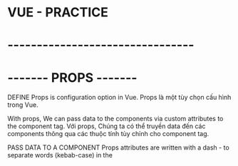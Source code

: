 # VUE - PRACTICE

# --------------------------------
# ------- PROPS -------
DEFINE
Props is configuration option in Vue.
Props là một tùy chọn cấu hình trong Vue.

With props, We can pass data to the components via custom attributes to the component tag.
Với props, Chúng ta có thể truyền data đến các components thông qua các thuộc tính tùy chỉnh cho component tag.

PASS DATA TO A COMPONENT
Props attributes are written with a dash - to separate words (kebab-case) in the <template> tag, 
Props attributes (Đạo cụ) được viết bằng dấu gạch ngang để phân tách các từ (kebab-case) trong <tempalte></tempalte> tag

RECEIVE DATA IN SIDE A COMPONENT
But kebab-case is not legal in JavaScript. So instead we need to write the attribute names as camelCase in JavaScript, and Vue understands this automatically!
Nhưng kebeb-case không đúng trong JavaScript. Vì vậy, thay vào đó chúng ta cần viết tên thuộc tính là camcelCase trong JavaScript, và Vue tự động hiểu.

BOOLEAN PROPS
We can achieve different functionality by passing props of different data types.
Chúng ta có thể đạt được các chức năng khác nhau bằng cách chuyển các props của các loại dữ liệu khác nhau

And we are able to define rules for how attributes are given when components are created from App.vue
Và chúng ta có thể định nghĩa các quy tắc về cách cung cấp các thuộc tính khi các components được tạo từ App.vue

To pass props with a data type different to String, we must write v-bind: in front of the attribute we want to pass
Để truyền props với kiểu dữ liệu khác string, chúng ta phải sử dụng v-bind: đằng trước thuộc tính chúng ta muốn truyền

PROPS INTERFACE

PROPS AS AN OBJECT
<!-- => props: {
    foodName: String,
    fooodDesc: String,
    isFavorite: Boolean
}, -->
With props defined in this way, other people can look inside FoodItem.vue and easily see what the component expects
Với cách định nghĩa props trên, thì người dùng khác có thể nhìn thấy bên trong file FoodItem.vue dữ liệu mong muốn của props

REQUIRED PROPS
To tell Vue that a prop is required we need to define the prop as an object. Let's make the prop 'foodName' required, like this:
<!-- props: {
    foodName: {
        type: String,
        required: true
    },
    foodDesc: String,
    isFavorite: Boolean
} -->

DEFAULT VALUE
We can set a default value for a prop
Let's create default value for the 'foodDesc' prop in the 'FoodItem' component, and then create such an item for rice without defining the 'foodDesc' prop
Khi định nghĩa giá trị cho một prop thì khi sử dụng component đó bên trong File cha nào đó thì không cần phải gọi nó ra
Chỉ gọi nó ra khi cần custome giá trị đó

PROPS VALIDATOR FUNCTION
We can also define a validator function that decides if the prop vvalue is valid or not.
Chúng ta có thể định nghĩa một hàm xác thực để quyết định xem giá trị prop có hợp lệ hay không

Such validator functions must return either true or false.
Các hàm xác thực như vật phải trả về đúng hoặc sai.

When the validator returns false, it means the prop value is invalid.
Khi trình xác nhận trả về false, điều đó có nghĩa là giá trị prop không hợp lệ.

An invalid prop value generates a warning in the browser console when we run our page in developer mode, and the warning is a useful hint to make sure the components are used as intended.
Giá trị prop không hợp lệ sẽ tạo ra cảnh báo trong console khi chúng ta chạy trang của mình ở chế độ của developer và cảnh báo là gợi ý hữu ích để đảm bảo các component được sử dụng như dự định.


MODIFY PROPS
When a component is created in the parent alement we are not allowed to chang the value of the prop recevied in the child element. 
So inside FoodItem.vue we cannot change the value of the 'isFavorite' prop we get from App.vue. The prop is read-only from the parent, which is App.vue in our case

Khi 1 component được tạo trong phần tử cha, chúng ta không được phép thay đổi giá trị của prop nhận được trong phần tử con.
Vì vậy bên trong FoodItem.Vue, chúng ta không thể thay đổi giá trị của prop 'isFavorite' mà chúng ta nhận được từ App.vue. Prop ở chế độ chỉ đọc từ parent, đó là App.vue trong trường hợp của chúng tôi

# --------------------------------



# --------------------------------
# ------- VUE - V-FOR - COMPONENTS -------

DEFINE
Components can be reused with v-for to generate many elements of the same kind
Components có thể được tái sử dụng với v-for để tạo ra nhiều element cùng loại

When generating elements with v-for from a component, it is also very helpful that props can be assigned dynamically based on values from an array.
Khi tạo các element bằng v-for từ 1 component, cũng rất hữu ích khi các props có thể được gán tự động dựa trên các giá trị từ một mảng

KEY - ATTRIBUTE
Khi dùng v-for để lặp các phần tử, Vue tái sử dụng các phần tử DOM để tối ưu hóa hiệu suất
Nếu mảng dữ liệu thay đổi, Vue có thể tái sử dụng các phần tử không đúng cách nếu không có thuộc tính 'key'
Key giúp Vue phân biệt các phần tử một cách chính xác bằng cách cung cấp một định danh duy nhất
# --------------------------------



# --------------------------------
# ------- VUE - $emit() - method -------

DEFINE
With built-in $emit() method in Vue we can create a custom event in the child component that can be captured in the parent element
Với phương thức $emit() tich hợp trong Vue, chúng ta có thể tạo 1 event tùy chỉnh trong các component con có thể được ghi lại trong component cha

Props are used to send data from the parent element to be child component, and $emit() is used to do the oposite: to pass information from the child component to the parent.
Props được sử dụng để gửi dữ liệu từ phần tử cha đến component con và $emit() được sử dụng để thực hiện điều ngược lại: Truyền thông tin từ component con đến component cha.

EMIT A CUSTOM EVENT
Cần gửi thông tin từ component cha và chúng tôi sử dụng $emit() để thực hiện điều đó

The EMITS OPTION
Tương tự như cách chúng ta khai báo props bên trong component con.
Chúng ta cũng có thể ghi lại ( ghi lại ở đây là có thể khai báo hoặc không ) các emits trong component bằng 'emits' option.
Việc ghi lại làm rõ ràng code hơn.

# --------------------------------


# --------------------------------
# ------- VUE FALLTHROUGH ATTRIBUTES -------
Khi bạn định nghĩa một component, bạn có thể truyền các thuộc tính không được định nghĩa rõ ràng trong props của component con.
Những thuộc tính này được gọi là "fallthrough attributes" và sẽ tự động được truyền từ component cha xuống các phần tử gốc trong template của component con.


Typical attributes được sử dụng để fall through are class, style and v-on (@)

# --------------------------------

# --------------------------------
# ------- SCOPED STYLING -------

DEFINE
Sử dụng scoped trong tag <style scroped></style>

# --------------------------------

# --------------------------------
# ------- LOCAL COMPONENTS -------

DEFINE
Components can be made to be local, meaning that they are only accessiable inside a specific *.vue file
Nghĩa là các component có thể được biến thành biến cục bộ, nghĩa là chúng chỉ có thể truy cập được bên trong một file *.vue cụ thể

GLOBAL COMPONENTS
Cách chúng ta đưa các component vào trong main.js, điều này giúp chúng ta có thể truy cập được bên trong <template></template> của tất cả cá tệp *.vue khác trong dự án đó.


LOCAL COMPONENTS
Chúng ta có thể đưa trực tiếp 1 component vào tag <script></script> thay vì đưa nó vào trong main.js
Kiểu trong component cần sử dụng 1 component khác thì ta có thể viết
<!-- <script>
    import CompOne from './components/ComOne.vue'

    export default {
        components: {
            'comp-one': CompOne
        }
    }
</script> -->

export default không yêu cầu sử dụng dấu ngoặc nhọn khi import và có thể đặt tên bất kì
export yêu cầu sử dụng dấu ngoặc nhọn và phải đúng tên hoặc tên được đổi.

# --------------------------------



# --------------------------------
# ------- VUE SLOTS -------

DEFINE
Slots là 1 tính năng mạnh mẽ trong Vue cho phép các component linh hoạt hơn và có thể tái sử dụng hơn.
=> Chúng ta sử dụng slots trong Vue để send content từ parent component vào <template></template> của child component
<!-- <template>
  <slot-comp>Hello World!</slot-comp>
</template> -->
<!-- Code trên trong parent component -->

=> Để nhận được Hello World bên trong component và hiển thị nó trong trang của chúng ta
=> Chúng ta cần sử dụng <slot></slot> bên trong component
=> Slot đóng vai trò giữ chỗ cho nội dung, do đó sau khi ứng dụng được xây dựng, slot sẽ được thay thế bằng nội dung được gửi tới nó

<!-- <template>
  <div>  
    <p>SlotComp.vue</p>
    <slot></slot> Nội dung component từ cha sẽ hiển thị ở đây
  </div>
</template> -->
<!-- Code trên trong child component -->


SLOTS AS CARDS
Slot cũng có thể được sử dụng để bao quanh các khối nội dung html động lớn hơn để có giao diện giống như card
<!-- <template>
  <h3>Slots in Vue</h3>  
  <p>We create card-like div boxes from the foods array.</p>
  <div id="wrapper">
    <slot-comp v-for="x in foods">
      <img v-bind:src="x.url">
      <h4>{{x.name}}</h4>
      <p>{{x.desc}}</p>
    </slot-comp>
  </div>
</template> -->
<!-- Code trên trong parent component -->


<!-- <template>
  <div> 
    <slot></slot>
  </div>
</template>

<script></script>

<style scoped>
  div {
    box-shadow: 0 4px 8px 0 rgba(0,0,0,0.2);
    border-radius: 10px;
    margin: 10px;
  }
</style> -->
<!-- Code trên trong child component -->

FALLBACK CONTENT (Nội dung dự phòng)
Nếu 1 component được tạo mà không có nội dung, chúng ta có thể có fallback content trong <slot></slot>
Kiểu như là vẫn là thẻ slot ở bên trong component con, nhưng lần này thẻ slot không giống mà là có giá trị
Nếu gọi sử dụng child component bên trong parent component mà chỉ ghi mỗi tên component đó ra thôi
Thì nó sẽ lấy nội dung trong thẻ slot của component con
Ngược lại nếu ghi nội dung trong lần gọi compoent con ở component cha thì nội dung bên trong component con mặc dịnh sẽ bị thay thế

# --------------------------------



# --------------------------------
# ------- VUE V-SLOT -------

DEFINE
Chúng ta cần v-slot directive để tham chiếu đến named slots ( Kiểu slot đã được đặt tên )
Named slots cho phép kiểm soát nhiều hơn vị trí đặt nội dung trong mẫu của component con
Linh hoạt hơn và có thể tái sử dụng
Nếu chỉ sử dụng slots mà không dùng v-slot với Named slot thì bên compoent con có bao nhiêu slot thì nó sẽ chỉ nhận 1 giá trị

V-SLOTS AND NAMED SLOTS ( Sử dụng với nhiều slot trong 1 component )
Nếu chúng ta có nhiều hơn 1 slot trong 1 component, nhưng muốn kiểm soát nội dung sẽ xuất hiện ở slot nào
Chúng ta cần đặt tên cho các vị trí đó và sử dụng v-slot để gửi nội dung đến đúng nơi

<!-- <h3>Component</h3>
<div>
  <slot name="topSlot"></slot>
</div>
<div>
  <slot name="bottomSlot"></slot>
</div> -->
<!-- Code trên trong child component -->


<!-- <h1>App.vue</h1>
<p>The component has two div tags with one slot in each.</p>
<slot-comp v-slot:bottomSlot>'Hello!'</slot-comp> -->
<!-- Code trên trong parent component -->

DEFAULT SLOTS
Nếu bạn có 1 slot không có name thì slot đó sẽ dược mặc định cho các component được đánh dấu là v-slot:default hoặc không được đánh gấu bằng v-slot
=> Kiểu như là nếu bên component con có 1 slot không được đặt tên thì khi gọi nó sang compoent cha.
Thì nội dung trong thẻ component con không định nghĩa tên hoặc có v-slot:default sẽ mặc định cho cái thằng Slot không có tên bên component con.


V-SLOT IN <TEMPLATE>
v-slot cũng có thể được sử dụng trong thẻ template để hướng các content lớn hơn đến một slot nhất định
<!-- <h1>App.vue</h1>
<p>The component has two div tags with one slot in each.</p>
<slot-comp>
  <template v-slot:bottomSlot>
    <h4>To the bottom slot!</h4>
    <p>This p tag and the h4 tag above are directed to the bottom slot with the v-slot directive used on the template tag.</p>
  </template>
  <p>This goes into the default slot</p>
</slot-comp> -->
<!-- Code trên trong parent component -->

<!-- <h3>Component</h3>
<div>
  <slot></slot>
</div>
<div>
  <slot name="bottomSlot"></slot>
</div> -->
<!-- Code trên trong child component -->
=> Chúng ta sử dụng thẻ template để hướng một số nội dung đến 1 slot nhất định vì thẻ template không được hiển thị, nó chỉ giữ chố cho nội dung

V-SLOT SHORTHAND #
Viết tắt của v-slot là #
<!-- <slot-comp v-slot:topSlot>'Hello!'</slot-comp> -->
Can be written as:
<!-- <slot-comp #topSlot>'Hello!'</slot-comp> -->


# --------------------------------


# --------------------------------
# ------- SCOPED SLOTS -------

DEFINE 
Scoped slot cung cấp dữ liệu cục bộ từ component con để component cha có thể chọn cách hiển thị dữ liệu đó

SEND DATA TO PARENT
Chúng ta sử dụng v-bind trong slot child component để gửi dữ liệu cục bộ đến component cha

VD: 
<!-- <template>
  <slot v-bind:lclData="data"></slot>
</template>

<script>
  export default {
    data() {
      return {
        data: 'This is local data'
      }
    }
  }
</script> -->

RECEIVE DATA FROM SCOPED SLOT
Dữ liệu cục bộ trong component con được gửi với v-bind, và nó có thể được nhận trong component cha với v-slot (#)
VD:
<!-- <slot-comp v-slot:"dataFromSlot">
  <h2>{{ dataFromSlot.lclData }}</h2>
</slot-comp> -->

SCOPED SLOT WITH AN ARRAY
Có thể gửi dữ liệu từ 1 array bằng cách dùng v-for, nhưng code trong App.vue về cơ bản là giống nhau

<!-- <template>
  <slot
    v-for="x in foods"
    :key="x"
    :foodName="x"
  ></slot>
</template>

<script>
  export default {
    data() {
      return {
        foods: ['Apple','Pizza','Rice','Fish','Cake']
      }
    }
  }
</script> -->
<!-- Code trên trong child component -->

<!-- <slot-comp v-slot="food">
  <h2>{{ food.foodName }}</h2>
</slot-comp> -->
<!-- Code trên trong parent component -->

STATIC DATA FROM A SCOPED SLOT
1 slot scoped cũng có thể gửi static data, Đó là dữ liệu không thuộc data property của Vue instance
Khi gửi statix data, chúng ta không sử dụng v-bind
Trong ví dụ bên dưới, chúng ta gửi 1 static text, và 1 text bound dymaically từ data instance.

<!-- <template>
  <slot
    staticText="This text is static"
    :dynamicText="text"
  ></slot>
</template>

<script>
  export default {
    data() {
      return {
        text: 'This text is from the data property'
      }
    }
  }
</script> -->
<!-- Code trên trong child component -->

<!-- <slot-comp v-slot="texts"> => Cái texts ở đây là do mình tùy chọn đặt tên.
  <h2>{{ texts.staticText }}</h2>
  <p>{{ texts.dynamicText }}</p>
</slot-comp> -->
<!-- Code trên trong parent component -->

NAMED SCOPED SLOTS
Tương tự như name bên v-slot
Alternatively, we can create the component one time, with two different "template" tags, each "template" tag referring to a different slot.

# --------------------------------


# --------------------------------
# ------- SCOPED SLOTS -------

DYNAMIC COMPONENTS
Có thể được sử dụng để lướt qua các trang trong trang của bạn, như các tab trong trình duyệt của bạn, bằng cách sử dụng 'is' attribute

THE COMPONENT TAG AND THE 'IS' ATTRIBUTE
Để tạo 1 dynamic component chúng ta sử dụng <component></component> để thể hiện active component.
'is' Attribute được gắn với một giá trị bằng v-bind, và chúng ta thay đổi giá trị đó thành tên của component mà chúng ta muốn active

<!-- <component :is="activeComp"></component> -->

<KeepAlive>
Nếu có bất kì thao tác nào ở các component khi ta chuyển đổi lại giữa các component nó sẽ bị reset lại ban đầu
Để giữ nguyên state (trạng thái), các thông tin đầu vào trước đó, khi bạn quay lại 1 component
Chúng ta sử dụng thẻ <KeepAlive></KeepAlive> xung quanh thẻ <component></component>

THE 'INCLUDE' AND 'EXCLUDE' attributes
Tất cả component bên trong <KeepAlive></KeepAlive> sẽ được giữ nguyên theo mặc định.
Nhưng chúng ta cũng có thể xác định chỉ một số component được duy trì bằng cách sử dụng 'include' hoặc 'exclude' trên <KeepAlive></KeepAlive>
Nếu sử dụng include hoặc exclude trên thẻ KeepAlive, chúng ta cũng cần đặt tên cho các thành phần bằng 'name' option trong component con
 <!-- <KeepAlive exclude="CompOne, CompTwo"> CompOne là option name được export default bên Component con CompOne
    <component :is="activeComp"></component>
  </KeepAlive> -->

THE 'MAX' ATTRIBUTE
Chúng ta sử dụng 'max' như một thuộc tính trong KeepAlive để giới hạn số lượng component mà trình duyệt cần nhớ trạng thái (state)
<!-- <KeepAlive :max="2"> -->
Ví dụ chúng ta chuyển đổi quá 2 component là nó sẽ quên state, nếu chúng ta chỉ chuyển qua lại 2 component trong 2 component thì nó vẫn giữ state

# --------------------------------


# --------------------------------
# ------- VUE TELEPORT -------
DEFINE
Thẻ Teleport được sử dụng để di chuyển content sang vị trí khác trong cấu trúc DOM

<TELEPORT> AND THE 'TO' ATTRIBUTE
Chuyển 1 vài conntent đến các vị trí khác trong cấu truc DOM
Chúng ta sử dụng tag Teleport xung quanh content và thuộc tính 'to' để xác định vị trí di chuyển nó
VD
<Teleport to="body">
  <p></p>
</Teleport>

SCRIPT AND STYLE Ò TELEPORTED ELEMENTS

Mặc dù một số nội dung được di chuyển ra khỏi component bằng thẻ Teleport.
Nhưng mã có liên quan bên trong thành phần đó trong thẻ script và style vẫn hoạt động đối với nội dung được di chuyển.
Cho dù bạn có dùng scoped ở trong component đó.



# --------------------------------
